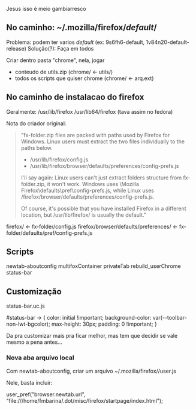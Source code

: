 Jesus isso é meio gambiarresco

## No caminho: ~/.mozilla/firefox/*default*/

Problema: podem ter varios *default* (ex: 9s6fh6-default, 1v84n20-default-release)
Solução(?): Faça em todos

Criar dentro pasta "chrome", nela, jogar 
- conteudo de utils.zip (chrome/ <- utils/)
- todos os scripts que quiser chrome (chrome/ <- arq.ext)

## No caminho de instalacao do firefox

Geralmente:
/usr/lib/firefox 
/usr/lib64/firefox (tava assim no fedora)

Nota do criador original:
> "fx-folder.zip files are packed with paths used by Firefox for Windows.
> Linux users must extract the two files individually to the paths below.
> 
> - /usr/lib/firefox/config.js
> - /usr/lib/firefox/browser/defaults/preferences/config-prefs.js
> 
> I'll say again: Linux users can't just extract folders structure from fx-folder.zip, it won't work. Windows uses \Mozilla Firefox\defaults\pref\config-prefs.js, while Linux uses /firefox/browser/defaults/preferences/config-prefs.js.
> 
> Of course, it's possible that you have installed Firefox in a different location, but /usr/lib/firefox/ is usually the default."

firefox/ <- fx-folder/config.js
firefox/browser/defaults/preferences/ <- fx-folder/defaults/pref/config-prefs.js

## Scripts

newtab-aboutconfig
multifoxContainer
privateTab
rebuild_userChrome
status-bar

## Customização

status-bar.uc.js

#status-bar -> {
  color: initial !important;
  background-color: var(--toolbar-non-lwt-bgcolor);
  max-height: 30px;
  padding: 0 !important;
}

Da pra customizar mais pra ficar melhor, mas tem que decidir se vale mesmo a pena antes...

### Nova aba arquivo local

Com newtab-aboutconfig, criar um arquivo ~/.mozilla/firefox/<perfil>/user.js

Nele, basta incluir:

user_pref("browser.newtab.url", "file:///home/fmbarina/.dot/misc/firefox/startpage/index.html");
